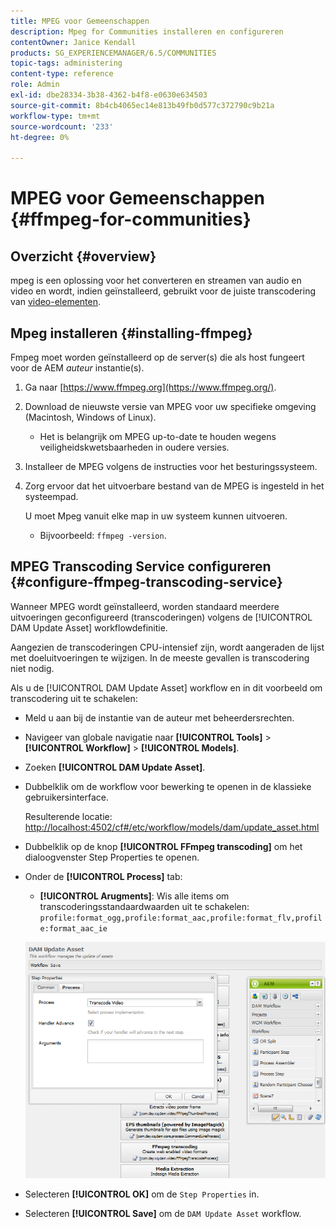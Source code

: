 ```yaml
---
title: MPEG voor Gemeenschappen
description: Mpeg for Communities installeren en configureren
contentOwner: Janice Kendall
products: SG_EXPERIENCEMANAGER/6.5/COMMUNITIES
topic-tags: administering
content-type: reference
role: Admin
exl-id: dbe28334-3b38-4362-b4f8-e0630e634503
source-git-commit: 8b4cb4065ec14e813b49fb0d577c372790c9b21a
workflow-type: tm+mt
source-wordcount: '233'
ht-degree: 0%

---
```


# MPEG voor Gemeenschappen {#ffmpeg-for-communities}

## Overzicht {#overview}

mpeg is een oplossing voor het converteren en streamen van audio en video en wordt, indien geïnstalleerd, gebruikt voor de juiste transcodering van [video-elementen](../../help/sites-authoring/default-components-foundation.md#video).

## Mpeg installeren {#installing-ffmpeg}

Fmpeg moet worden geïnstalleerd op de server(s) die als host fungeert voor de AEM *auteur* instantie(s).

1. Ga naar [https://www.ffmpeg.org](https://www.ffmpeg.org/).
1. Download de nieuwste versie van MPEG voor uw specifieke omgeving (Macintosh, Windows of Linux).

   * Het is belangrijk om MPEG up-to-date te houden wegens veiligheidskwetsbaarheden in oudere versies.

1. Installeer de MPEG volgens de instructies voor het besturingssysteem.

1. Zorg ervoor dat het uitvoerbare bestand van de MPEG is ingesteld in het systeempad.

   U moet Mpeg vanuit elke map in uw systeem kunnen uitvoeren.

   * Bijvoorbeeld: `ffmpeg -version`.

## MPEG Transcoding Service configureren {#configure-ffmpeg-transcoding-service}

Wanneer MPEG wordt geïnstalleerd, worden standaard meerdere uitvoeringen geconfigureerd (transcoderingen) volgens de [!UICONTROL DAM Update Asset] workflowdefinitie.

Aangezien de transcoderingen CPU-intensief zijn, wordt aangeraden de lijst met doeluitvoeringen te wijzigen. In de meeste gevallen is transcodering niet nodig.

Als u de [!UICONTROL DAM Update Asset] workflow en in dit voorbeeld om transcodering uit te schakelen:

* Meld u aan bij de instantie van de auteur met beheerdersrechten.
* Navigeer van globale navigatie naar **[!UICONTROL Tools]** > **[!UICONTROL Workflow]** > **[!UICONTROL Models]**.
* Zoeken **[!UICONTROL DAM Update Asset]**.
* Dubbelklik om de workflow voor bewerking te openen in de klassieke gebruikersinterface.

  Resulterende locatie: [http://localhost:4502/cf#/etc/workflow/models/dam/update_asset.html](http://localhost:4502/cf#/etc/workflow/models/dam/update_asset.html)

* Dubbelklik op de knop **[!UICONTROL FFmpeg transcoding]** om het dialoogvenster Step Properties te openen.
* Onder de **[!UICONTROL Process]** tab:

   * **[!UICONTROL Arugments]**: Wis alle items om transcoderingsstandaardwaarden uit te schakelen: `profile:format_ogg,profile:format_aac,profile:format_flv,profile:format_aac_ie`

  ![configure-ffmpeg](assets/configure-ffmpeg.png)

* Selecteren **[!UICONTROL OK]** om de `Step Properties` in.

* Selecteren **[!UICONTROL Save]** om de `DAM Update Asset` workflow.
